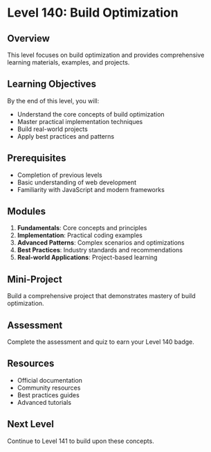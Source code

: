 # Level 140: Build Optimization

## Overview
This level focuses on build optimization and provides comprehensive learning materials, examples, and projects.

## Learning Objectives
By the end of this level, you will:
- Understand the core concepts of build optimization
- Master practical implementation techniques
- Build real-world projects
- Apply best practices and patterns

## Prerequisites
- Completion of previous levels
- Basic understanding of web development
- Familiarity with JavaScript and modern frameworks

## Modules
1. **Fundamentals**: Core concepts and principles
2. **Implementation**: Practical coding examples
3. **Advanced Patterns**: Complex scenarios and optimizations
4. **Best Practices**: Industry standards and recommendations
5. **Real-world Applications**: Project-based learning

## Mini-Project
Build a comprehensive project that demonstrates mastery of build optimization.

## Assessment
Complete the assessment and quiz to earn your Level 140 badge.

## Resources
- Official documentation
- Community resources
- Best practices guides
- Advanced tutorials

## Next Level
Continue to Level 141 to build upon these concepts.
